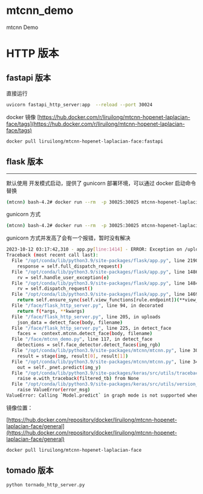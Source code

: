 # mtcnn_demo

mtcnn Demo

# HTTP 版本


## fastapi 版本

直接运行
```bash
uvicorn fastapi_http_server:app  --reload --port 30024
```

docker 镜像
[https://hub.docker.com/r/liruilong/mtcnn-hopenet-laplacian-face/tags](https://hub.docker.com/r/liruilong/mtcnn-hopenet-laplacian-face/tags)
```bash
docker pull liruilong/mtcnn-hopenet-laplacian-face:fastapi

```


## flask 版本
---


默认使用 开发模式启动，提供了 gunicorn 部署环境，可以通过 docker 启动命令替换

```bash
(mtcnn) bash-4.2# docker run --rm  -p 30025:30025 mtcnn-hopenet-laplacian-face
```

gunicorn 方式

```bash
(mtcnn) bash-4.2# docker run --rm  -p 30025:30025 mtcnn-hopenet-laplacian-face  gunicorn -w 3  --worker-class gevent  -b 0.0.0.0:30025  --timeout 300  flask_http_server:app
```

gunicorn 方式并发高了会有一个报错，暂时没有解决

```bash
2023-10-12 03:17:42,310 - app.py[line:1414] - ERROR: Exception on /uploads [POST]
Traceback (most recent call last):
  File "/opt/conda/lib/python3.9/site-packages/flask/app.py", line 2190, in wsgi_app
    response = self.full_dispatch_request()
  File "/opt/conda/lib/python3.9/site-packages/flask/app.py", line 1486, in full_dispatch_request
    rv = self.handle_user_exception(e)
  File "/opt/conda/lib/python3.9/site-packages/flask/app.py", line 1484, in full_dispatch_request
    rv = self.dispatch_request()
  File "/opt/conda/lib/python3.9/site-packages/flask/app.py", line 1469, in dispatch_request
    return self.ensure_sync(self.view_functions[rule.endpoint])(**view_args)
  File "/face/flask_http_server.py", line 94, in decorated
    return f(*args, **kwargs)
  File "/face/flask_http_server.py", line 205, in uploads
    json_data = detect_face(body, filename)
  File "/face/flask_http_server.py", line 225, in detect_face
    faces =  context.mtcnn.detect_face(body, filename)
  File "/face/mtcnn_demo.py", line 117, in detect_face
    detections = self.face_detector.detect_faces(img_rgb)
  File "/opt/conda/lib/python3.9/site-packages/mtcnn/mtcnn.py", line 300, in detect_faces
    result = stage(img, result[0], result[1])
  File "/opt/conda/lib/python3.9/site-packages/mtcnn/mtcnn.py", line 342, in __stage1
    out = self._pnet.predict(img_y)
  File "/opt/conda/lib/python3.9/site-packages/keras/src/utils/traceback_utils.py", line 70, in error_handler
    raise e.with_traceback(filtered_tb) from None
  File "/opt/conda/lib/python3.9/site-packages/keras/src/utils/version_utils.py", line 126, in disallow_legacy_graph
    raise ValueError(error_msg)
ValueError: Calling `Model.predict` in graph mode is not supported when the `Model` instance was constructed with eager mode enabled. Please construct your `Model` instance in graph mode or call `Model.predict` with eager mode enabled.
```

镜像位置：

[https://hub.docker.com/repository/docker/liruilong/mtcnn-hopenet-laplacian-face/general](https://hub.docker.com/repository/docker/liruilong/mtcnn-hopenet-laplacian-face/general)


```bash
docker pull liruilong/mtcnn-hopenet-laplacian-face
```


## tomado 版本

```bash
python tornado_http_server.py
```
